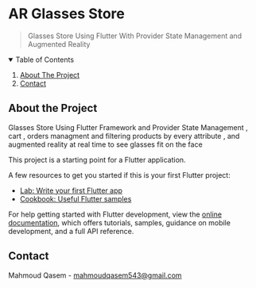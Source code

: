 # AR Glasses Store 
> Glasses Store Using Flutter With Provider State Management and Augmented Reality 

<!-- TABLE OF CONTENTS -->
<details open="open">
  <summary>Table of Contents</summary>
  <ol>
    <li>
      <a href="#about-the-project">About The Project</a>
    </li>
      </ul>
    </li>
    <li><a href="#contact">Contact</a></li>
  </ol>
</details>

## About the Project

 Glasses Store Using Flutter Framework and Provider State Management , cart , orders managment and filtering products by every attribute , and augmented reality at real time to see glasses fit on the face





This project is a starting point for a Flutter application.

A few resources to get you started if this is your first Flutter project:

- [Lab: Write your first Flutter app](https://docs.flutter.dev/get-started/codelab)
- [Cookbook: Useful Flutter samples](https://docs.flutter.dev/cookbook)

For help getting started with Flutter development, view the
[online documentation](https://docs.flutter.dev/), which offers tutorials,
samples, guidance on mobile development, and a full API reference.




    


## Contact

Mahmoud Qasem -  mahmoudqasem543@gmail.com



